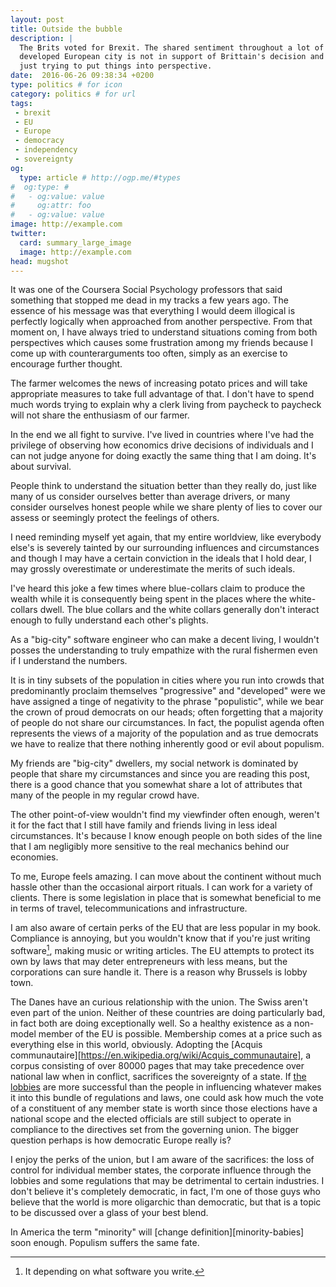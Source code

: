 ```yaml
---
layout: post
title: Outside the bubble
description: |
  The Brits voted for Brexit. The shared sentiment throughout a lot of
  developed European city is not in support of Brittain's decision and I'm
  just trying to put things into perspective.
date:  2016-06-26 09:38:34 +0200
type: politics # for icon
category: politics # for url
tags:
 - brexit
 - EU
 - Europe
 - democracy
 - independency
 - sovereignty
og:
  type: article # http://ogp.me/#types
#  og:type: # 
#   - og:value: value
#     og:attr: foo
#   - og:value: value
image: http://example.com
twitter:
  card: summary_large_image
  image: http://example.com
head: mugshot
---
```

It was one of the Coursera Social Psychology professors that said something
that stopped me dead in my tracks a few years ago. The essence of his message
was that everything I would deem illogical is perfectly logically when
approached from another perspective. From that moment on, I have always tried
to understand situations coming from both perspectives which causes some
frustration among my friends because I come up with counterarguments too often,
simply as an exercise to encourage further thought.

The farmer welcomes the news of increasing potato prices and will take
appropriate measures to take full advantage of that. I don't have to spend much
words trying to explain why a clerk living from paycheck to paycheck will not
share the enthusiasm of our farmer.

In the end we all fight to survive. I've lived in countries where I've had the
privilege of observing how economics drive decisions of individuals and I can
not judge anyone for doing exactly the same thing that I am doing. It's about
survival.

People think to understand the situation better than they really do, just like
many of us consider ourselves better than average drivers, or many consider
ourselves honest people while we share plenty of lies to cover our assess or
seemingly protect the feelings of others.

I need reminding myself yet again, that my entire worldview, like everybody
else's is severely tainted by our surrounding influences and circumstances and
though I may have a certain conviction in the ideals that I hold dear, I may
grossly overestimate or underestimate the merits of such ideals.


I've heard this joke a few times where blue-collars claim to produce the
wealth while it is consequently being spent in the places where the
white-collars dwell. The blue collars and the white collars generally don't
interact enough to fully understand each other's plights.

As a "big-city" software engineer who can make a decent living, I wouldn't
posses the understanding to truly empathize with the rural fishermen even if I
understand the numbers.

<!--
Sometimes we should look at the [data][http://www.theguardian.com/politics/ng-interactive/2016/jun/23/eu-referendum-live-results-and-analysis]
to try to understand what is happening.
-->

It is in tiny subsets of the population in cities where you run into crowds
that predominantly proclaim themselves "progressive" and "developed" were we
have assigned a tinge of negativity to the phrase "populistic", while we bear
the crown of proud democrats on our heads; often forgetting that a majority of
people do not share our circumstances. In fact, the populist agenda often
represents the views of a majority of the population and as true democrats we
have to realize that there nothing inherently good or evil about populism.

My friends are "big-city" dwellers, my social network is dominated by people
that share my circumstances and since you are reading this post, there is a
good chance that you somewhat share a lot of attributes that many of the people
in my regular crowd have.

The other point-of-view wouldn't find my viewfinder often enough, weren't it
for the fact that I still have family and friends living in less ideal
circumstances. It's because I know enough people on both sides of the line that
I am negligibly more sensitive to the real mechanics behind our economies.

To me, Europe feels amazing. I can move about the continent without much
hassle other than the occasional airport rituals. I can work for a variety of
clients. There is some legislation in place that is somewhat beneficial to me
in terms of travel, telecommunications and infrastructure.

I am also aware of certain perks of the EU that are less popular in my book.
Compliance is annoying, but you wouldn't know that if you're just writing
software[^q], making music or writing articles. The EU attempts to protect its
own by laws that may deter entrepreneurs with less means, but the corporations
can sure handle it. There is a reason why Brussels is lobby town.

The Danes have an curious relationship with the union. The Swiss aren't even
part of the union. Neither of these countries are doing particularly bad, in
fact both are doing exceptionally well. So a healthy existence as a non-model
member of the EU is possible. Membership comes at a price such as everything
else in this world, obviously. Adopting the [Acquis communautaire][https://en.wikipedia.org/wiki/Acquis_communautaire], a corpus consisting of over 80000 pages that may take
precedence over national law when in conflict, sacrifices the sovereignty of a
state. If [the][power-of-lobbies] [lobbies][eu-lobby] are more successful
than the people in influencing whatever makes it into this bundle of
regulations and laws, one could ask how much the vote of a constituent of
any member state is worth since those elections have a national scope and the
elected officials are still subject to operate in compliance to the directives
set from the governing union. The bigger question perhaps is how democratic
Europe really is?

I enjoy the perks of the union, but I am aware of the sacrifices: the loss of
control for individual member states, the corporate influence through the
lobbies and some regulations that may be detrimental to certain industries.
I don't believe it's completely democratic, in fact, I'm one of those guys who
believe that the world is more oligarchic than democratic, but that is a topic
to be discussed over a glass of your best blend.

[^q]: It depending on what software you write.

In America the term "minority" will [change definition][minority-babies] soon
enough. Populism suffers the same fate.

[bloomberg-minority-babies]: http://www.bloomberg.com/news/articles/2015-06-25/american-babies-are-no-longer-mostly-non-hispanic-white
[eu-lobby]: http://www.transparencyinternational.eu/focus_areas/lobbying-the-eu/?gclid=CJLUj8atxc0CFcSx2wodP-wOJQ
[lobby-facts]: http://lobbyfacts.eu/
[power-of-lobbies]: http://corporateeurope.org/power-lobbies

[^1]: Yesterday I flew from Munich to Amsterdam and noticed that in my row I
was one of the few who had to sit down to allow the gate personnel to gather
residue samples from my hands and bags for drugs or other chemical substances.
It happens all the time so I stopped being bothered about it, but I also am no
longer naive enough to believe they're completely random.
